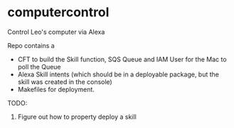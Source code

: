 # computercontrol
Control Leo's computer via Alexa

Repo contains a
* CFT to build the Skill function, SQS Queue and IAM User for the Mac to poll the Queue
* Alexa Skill intents (which should be in a deployable package, but the skill was created in the console)
* Makefiles for deployment.



TODO:
1. Figure out how to property deploy a skill
